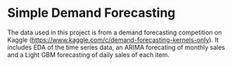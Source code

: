# Simple Demand Forecasting

The data used in this project is from a demand forecasting competition on Kaggle (https://www.kaggle.com/c/demand-forecasting-kernels-only). It includes EDA of the time series data, an ARIMA forecating of monthly sales and a Light GBM forecasting of daily sales of each item. 

